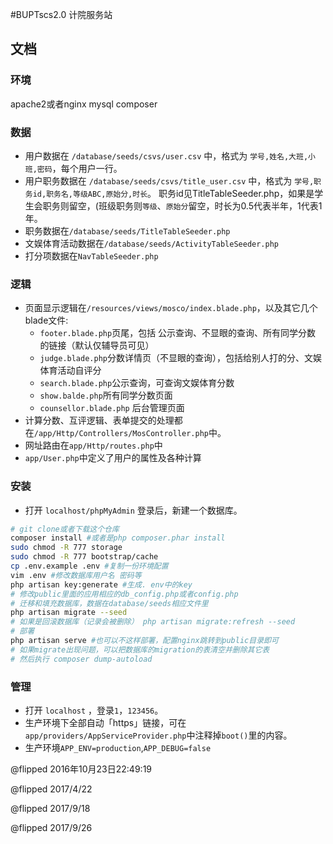 #BUPTscs2.0 计院服务站
## 文档
### 环境
apache2或者nginx
mysql
composer
### 数据

- 用户数据在 `/database/seeds/csvs/user.csv` 中，格式为
`学号,姓名,大班,小班,密码`，每个用户一行。
- 用户职务数据在 `/database/seeds/csvs/title_user.csv` 中，格式为
`学号,职务id,职务名,等级ABC,原始分,时长`。
职务id见TitleTableSeeder.php，如果是学生会职务则留空，(班级职务则`等级`、`原始分`留空，时长为0.5代表半年，1代表1年。
- 职务数据在`/database/seeds/TitleTableSeeder.php`
- 文娱体育活动数据在`/database/seeds/ActivityTableSeeder.php`
- 打分项数据在`NavTableSeeder.php`

### 逻辑
- 页面显示逻辑在`/resources/views/mosco/index.blade.php`，以及其它几个blade文件:
    + `footer.blade.php`页尾，包括 公示查询、不显眼的查询、所有同学分数 的链接（默认仅辅导员可见）
    + `judge.blade.php`分数详情页（不显眼的查询），包括给别人打的分、文娱体育活动自评分
    + `search.blade.php`公示查询，可查询文娱体育分数
    + `show.balde.php`所有同学分数页面
    + `counsellor.blade.php` 后台管理页面
- 计算分数、互评逻辑、表单提交的处理都在`/app/Http/Controllers/MosController.php`中。
- 网址路由在`app/Http/routes.php`中
- `app/User.php`中定义了用户的属性及各种计算

### 安装
- 打开 `localhost/phpMyAdmin` 登录后，新建一个数据库。
```sh
# git clone或者下载这个仓库
composer install #或者是php composer.phar install
sudo chmod -R 777 storage
sudo chmod -R 777 bootstrap/cache
cp .env.example .env #复制一份环境配置
vim .env #修改数据库用户名 密码等
php artisan key:generate #生成. env中的key
# 修改public里面的应用相应的db_config.php或者config.php
# 迁移和填充数据库，数据在database/seeds相应文件里
php artisan migrate --seed
# 如果是回滚数据库（记录会被删除） php artisan migrate:refresh --seed
# 部署
php artisan serve #也可以不这样部署，配置nginx跳转到public目录即可
# 如果migrate出现问题，可以把数据库的migration的表清空并删除其它表
# 然后执行 composer dump-autoload
```

### 管理

- 打开 `localhost` ，登录`1`，`123456`。
- 生产环境下全部自动「https」链接，可在`app/providers/AppServiceProvider.php`中注释掉`boot()`里的内容。
- 生产环境`APP_ENV=production`,`APP_DEBUG=false`



@flipped 2016年10月23日22:49:19

@flipped 2017/4/22

@flipped 2017/9/18

@flipped 2017/9/26